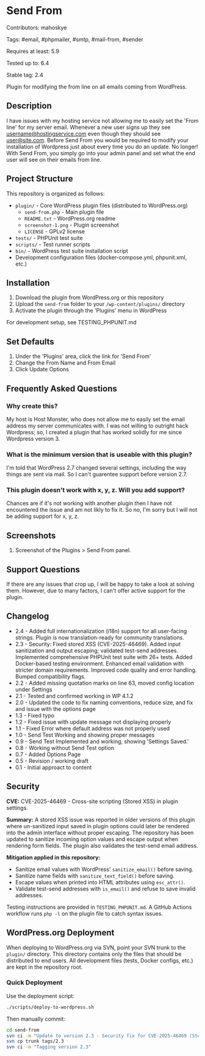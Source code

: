 # Send From

Contributors: mahoskye

Tags: #email, #phpmailer, #smtp, #mail-from, #sender

Requires at least: 5.9

Tested up to: 6.4

Stable tag: 2.4

Plugin for modifying the from line on all emails coming from WordPress.

## Description

I have issues with my hosting service not allowing me to easily set the 'From line' for my server email. Whenever a new user signs up they see username@hostingservice.com even though they should see user@site.com. Before Send From you would be required to modify your installation of Wordpress just about every time you do an update. No longer! With Send From, you simply go into your admin panel and set what the end user will see on their emails from line.

## Project Structure

This repository is organized as follows:

- `plugin/` - Core WordPress plugin files (distributed to WordPress.org)
  - `send-from.php` - Main plugin file
  - `README.txt` - WordPress.org readme
  - `screenshot-1.png` - Plugin screenshot
  - `LICENSE` - GPLv2 license
- `tests/` - PHPUnit test suite
- `scripts/` - Test runner scripts
- `bin/` - WordPress test suite installation script
- Development configuration files (docker-compose.yml, phpunit.xml, etc.)

## Installation

1. Download the plugin from WordPress.org or this repository
2. Upload the `send-from` folder to your `/wp-content/plugins/` directory
3. Activate the plugin through the 'Plugins' menu in WordPress

For development setup, see TESTING_PHPUNIT.md

## Set Defaults

1. Under the 'Plugins' area, click the link for 'Send From'
2. Change the From Name and From Email
3. Click Update Options

## Frequently Asked Questions

### Why create this?

My host is Host Monster, who does not allow me to easily set the email address my server communicates with. I was not willing to outright hack Wordpress; so, I created a plugin that has worked solidly for me since Wordpress version 3.

### What is the minimum version that is useable with this plugin?

I'm told that WordPress 2.7 changed several settings, including the way things are sent via mail. So I can't guarentee support before version 2.7.

### This plugin doesn't work with x, y, z. Will you add support?

Chances are if it's not working with another plugin then I have not encountered the issue and am not likly to fix it. So no, I'm sorry but I will not be adding support for x, y, z.

## Screenshots

1. Screenshot of the Plugins > Send From panel.

## Support Questions

If there are any issues that crop up, I will be happy to take a look at solving them. However, due to many factors, I can't offer active support for the plugin.

## Changelog

- 2.4 - Added full internationalization (i18n) support for all user-facing strings. Plugin is now translation-ready for community translations.
- 2.3 - Security: Fixed stored XSS (CVE-2025-46469). Added input sanitization and output escaping; validated test-send addresses. Implemented comprehensive PHPUnit test suite with 26+ tests. Added Docker-based testing environment. Enhanced email validation with stricter domain requirements. Improved code quality and error handling. Bumped compatibility flags.
- 2.2 - Added missing quotation marks on line 63, moved config location under Settings
- 2.1 - Tested and confirmed working in WP 4.1.2
- 2.0 - Updated the code to fix naming conventions, reduce size, and fix and issue with the options page
- 1.3 - Fixed typo
- 1.2 - Fixed issue with update message not displaying properly
- 1.1 - Fixed Error where default address was not properly used
- 1.0 - Send Test Working and showing proper messages
- 0.9 - Send Test Implemented and working, showing 'Settings Saved.'
- 0.8 - Working without Send Test option
- 0.7 - Added Options Page
- 0.5 - Revision / working draft
- 0.1 - Initial approact to content

## Security

**CVE:** CVE-2025-46469 - Cross-site scripting (Stored XSS) in plugin settings.

**Summary:** A stored XSS issue was reported in older versions of this plugin where un-sanitized input saved in plugin options could later be rendered into the admin interface without proper escaping. The repository has been updated to sanitize incoming option values and escape output when rendering form fields. The plugin also validates the test-send email address.

**Mitigation applied in this repository:**

- Sanitize email values with WordPress' `sanitize_email()` before saving.
- Sanitize name fields with `sanitize_text_field()` before saving.
- Escape values when printed into HTML attributes using `esc_attr()`.
- Validate test-send addresses with `is_email()` and refuse to save invalid addresses.

Testing instructions are provided in `TESTING_PHPUNIT.md`. A GitHub Actions workflow runs `php -l` on the plugin file to catch syntax issues.

## WordPress.org Deployment

When deploying to WordPress.org via SVN, point your SVN trunk to the `plugin/` directory. This directory contains only the files that should be distributed to end users. All development files (tests, Docker configs, etc.) are kept in the repository root.

### Quick Deployment

Use the deployment script:
```bash
./scripts/deploy-to-wordpress.sh
```

Then manually commit:
```bash
cd send-from
svn ci -m "Update to version 2.3 - Security fix for CVE-2025-46469 (Stored XSS)"
svn cp trunk tags/2.3
svn ci -m "Tagging version 2.3"
```
